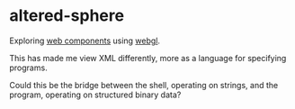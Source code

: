 # altered-sphere

Exploring [web components](https://developer.mozilla.org/en-US/docs/Web/API/Web_components) using [webgl](https://webglfundamentals.org/).

This has made me view XML differently, more as a language for specifying programs.

Could this be the bridge between the shell, operating on strings, and the program, operating on structured binary data?